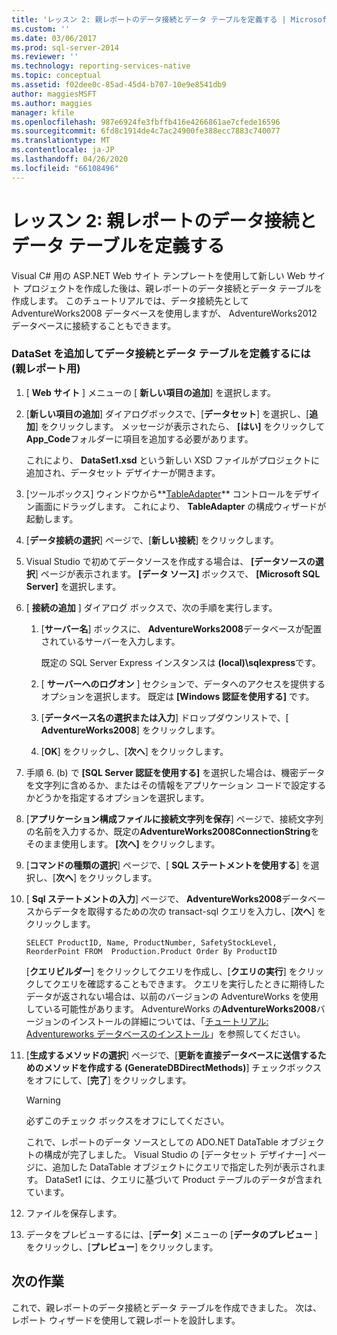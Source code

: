 ```yaml
---
title: 'レッスン 2: 親レポートのデータ接続とデータ テーブルを定義する | Microsoft Docs'
ms.custom: ''
ms.date: 03/06/2017
ms.prod: sql-server-2014
ms.reviewer: ''
ms.technology: reporting-services-native
ms.topic: conceptual
ms.assetid: f02dee0c-85ad-45d4-b707-10e9e8541db9
author: maggiesMSFT
ms.author: maggies
manager: kfile
ms.openlocfilehash: 987e6924fe3fbffb416e4266861ae7cfede16596
ms.sourcegitcommit: 6fd8c1914de4c7ac24900fe388ecc7883c740077
ms.translationtype: MT
ms.contentlocale: ja-JP
ms.lasthandoff: 04/26/2020
ms.locfileid: "66108496"
---
```

# <a name="lesson-2-define-a-data-connection-and-data-table-for-parent-report"></a>レッスン 2: 親レポートのデータ接続とデータ テーブルを定義する
  Visual C# 用の ASP.NET Web サイト テンプレートを使用して新しい Web サイト プロジェクトを作成した後は、親レポートのデータ接続とデータ テーブルを作成します。 このチュートリアルでは、データ接続先として AdventureWorks2008 データベースを使用しますが、 AdventureWorks2012 データベースに接続することもできます。  
  
### <a name="to-define-a-data-connection-and-data-table-by-adding-a-dataset-for-parent-report"></a>DataSet を追加してデータ接続とデータ テーブルを定義するには (親レポート用)  
  
1.  [ **Web サイト** ] メニューの [ **新しい項目の追加**] を選択します。  
  
2.  [**新しい項目の追加**] ダイアログボックスで、[**データセット**] を選択し、[**追加**] をクリックします。 メッセージが表示されたら、 **[はい]** をクリックして**App_Code**フォルダーに項目を追加する必要があります。  
  
     これにより、 **DataSet1.xsd** という新しい XSD ファイルがプロジェクトに追加され、データセット デザイナーが開きます。  
  
3.  [ツールボックス] ウィンドウから**[TableAdapter](https://msdn.microsoft.com/library/bz9tthwx\(v=vs.100\).aspx)** コントロールをデザイン画面にドラッグします。 これにより、 **TableAdapter** の構成ウィザードが起動します。  
  
4.  [**データ接続の選択**] ページで、[**新しい接続**] をクリックします。  
  
5.  Visual Studio で初めてデータソースを作成する場合は、 **[データソースの選択**] ページが表示されます。 **[データ ソース]** ボックスで、 **[Microsoft SQL Server]** を選択します。  
  
6.  [ **接続の追加** ] ダイアログ ボックスで、次の手順を実行します。  
  
    1.  [**サーバー名**] ボックスに、 **AdventureWorks2008**データベースが配置されているサーバーを入力します。  
  
         既定の SQL Server Express インスタンスは **(local)\sqlexpress**です。  
  
    2.  [ **サーバーへのログオン** ] セクションで、データへのアクセスを提供するオプションを選択します。 既定は **[Windows 認証を使用する]** です。  
  
    3.  [**データベース名の選択または入力**] ドロップダウンリストで、[ **AdventureWorks2008**] をクリックします。  
  
    4.  [**OK**] をクリックし、[**次へ**] をクリックします。  
  
7.  手順 6. (b) で **[SQL Server 認証を使用する]** を選択した場合は、機密データを文字列に含めるか、またはその情報をアプリケーション コードで設定するかどうかを指定するオプションを選択します。  
  
8.  [**アプリケーション構成ファイルに接続文字列を保存**] ページで、接続文字列の名前を入力するか、既定の**AdventureWorks2008ConnectionString**をそのまま使用します。 **[次へ]** をクリックします。  
  
9. [**コマンドの種類の選択**] ページで、[ **SQL ステートメントを使用する**] を選択し、[**次へ**] をクリックします。  
  
10. [ **Sql ステートメントの入力**] ページで、 **AdventureWorks2008**データベースからデータを取得するための次の transact-sql クエリを入力し、[**次へ**] をクリックします。  
  
    ```  
    SELECT ProductID, Name, ProductNumber, SafetyStockLevel, ReorderPoint FROM  Production.Product Order By ProductID  
    ```  
  
     [**クエリビルダー**] をクリックしてクエリを作成し、[**クエリの実行**] をクリックしてクエリを確認することもできます。 クエリを実行したときに期待したデータが返されない場合は、以前のバージョンの AdventureWorks を使用している可能性があります。 AdventureWorks の**AdventureWorks2008**バージョンのインストールの詳細については、「[チュートリアル: Adventureworks データベースのインストール](https://msdn.microsoft.com/library/aa992075\(v=vs.100\).aspx)」を参照してください。  
  
11. [**生成するメソッドの選択**] ページで、[**更新を直接データベースに送信するためのメソッドを作成する (GenerateDBDirectMethods)**] チェックボックスをオフにして、[**完了**] をクリックします。  
  
    > [!WARNING]  
    >  必ずこのチェック ボックスをオフにしてください。  
  
     これで、レポートのデータ ソースとしての ADO.NET DataTable オブジェクトの構成が完了しました。 Visual Studio の [データセット デザイナー] ページに、追加した DataTable オブジェクトにクエリで指定した列が表示されます。 DataSet1 には、クエリに基づいて Product テーブルのデータが含まれています。  
  
12. ファイルを保存します。  
  
13. データをプレビューするには、[**データ**] メニューの [**データのプレビュー** ] をクリックし、[**プレビュー**] をクリックします。  
  
## <a name="next-task"></a>次の作業  
 これで、親レポートのデータ接続とデータ テーブルを作成できました。 次は、レポート ウィザードを使用して親レポートを設計します。  
  
  
